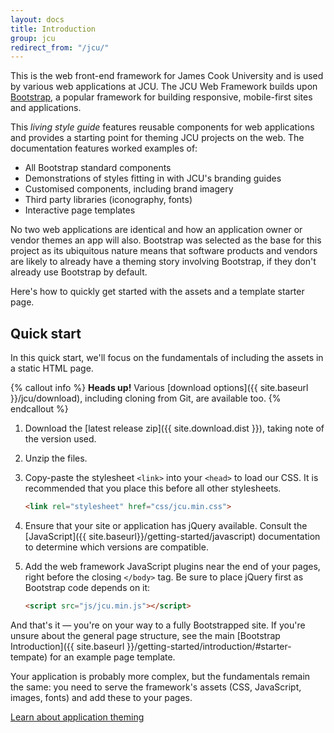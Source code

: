 ```yaml
---
layout: docs
title: Introduction
group: jcu
redirect_from: "/jcu/"
---
```


This is the web front-end framework for James Cook University and is used
by various web applications at JCU.  The JCU Web Framework builds upon
[Bootstrap](http://getbootstrap.com), a popular framework for building
responsive, mobile-first sites and applications.

This *living style guide* features reusable components for web applications and 
provides a starting point for theming JCU projects on the web.  The
documentation features worked examples of:

* All Bootstrap standard components
* Demonstrations of styles fitting in with JCU's branding guides
* Customised components, including brand imagery
* Third party libraries (iconography, fonts)
* Interactive page templates

No two web applications are identical and how an application owner or vendor
themes an app will also.  Bootstrap was selected as the base for this project as
its ubiquitous nature means that software products and vendors are likely to
already have a theming story involving Bootstrap, if they don't already use
Bootstrap by default.

Here's how to quickly get started with the assets and a template starter page.

## Quick start

In this quick start, we'll focus on the fundamentals of including the assets in
a static HTML page.

{% callout info %}
**Heads up!** Various [download options]({{ site.baseurl }}/jcu/download), including
cloning from Git, are available too.
{% endcallout %}

1. Download the [latest release zip]({{ site.download.dist }}), taking note of
   the version used.

2. Unzip the files.

3. Copy-paste the stylesheet `<link>` into your `<head>` to load our CSS.
   It is recommended that you place this before all other stylesheets.

   ~~~ html
   <link rel="stylesheet" href="css/jcu.min.css">
   ~~~

4. Ensure that your site or application has jQuery available. Consult the
   [JavaScript]({{ site.baseurl}}/getting-started/javascript) documentation to
   determine which versions are compatible.

5. Add the web framework JavaScript plugins near the end of your pages, right before
   the closing `</body>` tag. Be sure to place jQuery first as Bootstrap code
   depends on it:

   ~~~ html
   <script src="js/jcu.min.js"></script>
   ~~~

And that's it — you're on your way to a fully Bootstrapped site. If you're
unsure about the general page structure, see the main [Bootstrap
Introduction]({{ site.baseurl }}/getting-started/introduction/#starter-tempate)
for an example page template.

Your application is probably more complex, but the fundamentals remain
the same: you need to serve the framework's assets (CSS, JavaScript, images,
fonts) and add these to your pages.

<a class="btn btn-outline-primary" href="{{ site.baseurl }}/application-theming">Learn about application theming</a>
